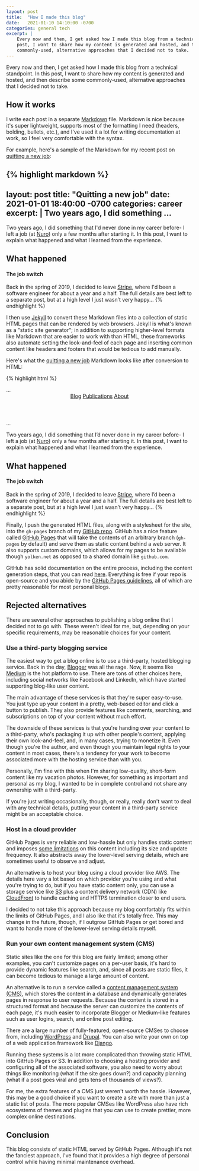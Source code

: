 ```yaml
---
layout: post
title:  "How I made this blog"
date:   2021-01-10 14:10:00 -0700
categories: general tech
excerpt: |
    Every now and then, I get asked how I made this blog from a technical standpoint. In this
    post, I want to share how my content is generated and hosted, and then describe some
    commonly-used, alternative approaches that I decided not to take.
---
```


Every now and then, I get asked how I made this blog from a technical standpoint. In this
post, I want to share how my content is generated and hosted, and then describe some commonly-used,
alternative approaches that I decided not to take.

## How it works

I write each post in a separate [Markdown](https://en.wikipedia.org/wiki/Markdown) file.
Markdown is nice because it's super lightweight, supports most of the formatting I need
(headers, bolding, bullets, etc.), and I've used it a lot for writing documentation at work, so
I feel very comfortable with the syntax.

For example, here's a sample of the Markdown for my recent post on
[quitting a new job](/blog/quitting-a-new-job):

{% highlight markdown %}
---
layout: post
title:  "Quitting a new job"
date:   2021-01-01 18:40:00 -0700
categories: career
excerpt: |
    Two years ago, I did something ...
---

Two years ago, I did something that I'd never done in my career before-
I left a job (at [Nuro](https://nuro.ai)) only a few months after starting
it. In this post, I want to explain what happened and what I learned from
the experience.

## What happened

#### The job switch

Back in the spring of 2019, I decided to leave [Stripe](https://www.stripe.com),
where I'd been a software engineer for about a year and a half. The full
details are best left to a separate post, but at a high level I just wasn’t very
happy...
{% endhighlight %}

I then use [Jekyll](https://jekyllrb.com/) to convert these Markdown files into a collection
of static HTML pages that can be rendered by web browsers. Jekyll is what's known as a
"static site generator"; in addition to supporting higher-level formats like Markdown that are
easier to work with than HTML, these frameworks also automate setting the look-and-feel of each
page and inserting common content like headers and footers that would be tedious to add manually.

Here's what the [quitting a new job](/blog/quitting-a-new-job) Markdown looks like after
conversion to HTML:

{% highlight html %}
<!DOCTYPE html>
<html lang="en">
  <head>
    <title>Quitting a new job | Benjamin Yolken</title>
    ...
  </head>
  <body>
    <header class="site-header">
      <div class="trigger">
        <a class="page-link" href="/blog">Blog</a>
        <a class="page-link" href="/pubs">Publications</a>
        <a class="page-link" href="/about">About</a>
      </div>
    </header>
    ...
    <div class="post-content e-content" itemprop="articleBody">
    <p>Two years ago, I did something that I’d never done in my career before-
      I left a job (at <a href="https://nuro.ai">Nuro</a>) only a few months
      after starting it. In this post, I want to explain what happened and
      what I learned from the experience.
    </p>
    <h2 id="what-happened">What happened</h2>
    <h4 id="the-job-switch">The job switch</h4>
    <p>Back in the spring of 2019, I decided to leave
      <a href="https://www.stripe.com">Stripe</a>, where I’d been a software
      engineer for about a year and a half. The full details are best left to
      a separate post, but at a high level I just wasn’t very happy...
{% endhighlight %}

Finally, I push the generated HTML files, along with a stylesheet for the site, into the
`gh-pages` branch of my [GitHub repo](https://github.com/yolken/yolken-blog). GitHub has a nice
feature called [GitHub Pages](https://pages.github.com/) that will take the contents of an arbitrary
branch (`gh-pages` by default) and serve them as static content behind a web server. It also
supports custom domains, which allows for my pages to be available though `yolken.net` as opposed to
a shared domain like `github.com`.

GitHub has solid documentation on the entire process, including the content generation
steps, that you can read
[here](https://docs.github.com/en/free-pro-team@latest/github/working-with-github-pages/setting-up-a-github-pages-site-with-jekyll). Everything is free if your repo is open-source
and you abide by the [GitHub Pages guidelines](https://docs.github.com/en/free-pro-team@latest/github/working-with-github-pages/about-github-pages#guidelines-for-using-github-pages), all of which
are pretty reasonable for most personal blogs.

## Rejected alternatives

There are several other approaches to publishing a blog online that I decided not to go with.
These weren't ideal for me, but, depending on your specific requirements, may be reasonable
choices for your content.

### Use a third-party blogging service

The easiest way to get a blog online is to use a third-party, hosted blogging service.
Back in the day, [Blogger](https://www.blogger.com/) was all the rage.
Now, it seems like [Medium](https://medium.com) is the hot platform to use. There are tons of other
choices here, including social networks like Facebook and LinkedIn, which have started supporting
blog-like user content.

The main advantage of these services is that they're super easy-to-use. You just type up your
content in a pretty, web-based editor and click a button to publish. They also provide features like
comments, searching, and subscriptions on top of your content without much effort.

The downside of these services is that you're handing over your content to a third-party,
who's packaging it up with other people's content, applying their own look-and-feel, and, in many
cases, trying to monetize it. Even though you're the author, and even though you maintain
legal rights to your content in most cases, there's a tendency for your work to become associated
more with the hosting service than with you.

Personally, I'm fine with this when I'm sharing low-quality, short-form content like
my vacation photos. However, for something as important and personal as my blog, I wanted
to be in complete control and not share any ownership with a third-party.

If you're just writing occasionally, though, or really, really don't want to deal with any
technical details, putting your content in a third-party service might be an acceptable
choice.

### Host in a cloud provider

GitHub Pages is very reliable and low-hassle but only handles static content and imposes
[some limitations](https://docs.github.com/en/free-pro-team@latest/github/working-with-github-pages/about-github-pages#guidelines-for-using-github-pages) on this content including its size and
update frequency. It also abstracts away the lower-level serving details, which are
sometimes useful to observe and adjust.

An alternative is to host your blog using a cloud provider like AWS. The details
here vary a lot based on which provider you're using and what you're trying to do, but if
you have static content only, you can use a storage service like
[S3](https://aws.amazon.com/s3/) plus a content delivery network (CDN) like
[CloudFront](https://aws.amazon.com/cloudfront/) to handle caching and HTTPS termination closer
to end users.

I decided to not take this approach because my blog comfortably fits within the limits of
GitHub Pages, and I also like that it's totally free. This may change in the future, though, if I
outgrow GitHub Pages or get bored and want to handle more of the lower-level serving details
myself.

### Run your own content management system (CMS)

Static sites like the one for this blog are fairly limited; among other examples, you can't
customize pages on a per-user basis, it's hard to provide dynamic features like search,
and, since all posts are static files, it can become tedious to manage a large amount of content.

An alternative is to run a service called a
[content management system (CMS)](https://en.wikipedia.org/wiki/Content_management_system), which
stores the content in a database and dynamically generates pages in response to user requests.
Because the content is stored in a structured format and because the server can customize the
contents of each page, it's much easier to incorporate Blogger or Medium-like features such as user
logins, search, and online post editing.

There are a large number of fully-featured, open-source CMSes to choose from, including
[WordPress](https://en.wikipedia.org/wiki/WordPress) and
[Drupal](https://en.wikipedia.org/wiki/Drupal). You can also write your own on top of a web
application framework like [Django](https://www.djangoproject.com/).

Running these systems is a lot more complicated than throwing static HTML into
GitHub Pages or S3. In addition to choosing a hosting provider and configuring all of the
associated software, you also need to worry about things like monitoring (what if the site goes
down?) and capacity planning (what if a post goes viral and gets tens of thousands of views?).

For me, the extra features of a CMS just weren't worth the hassle. However, this may be a good
choice if you want to create a site with more than just a static list of posts. The more popular
CMSes like WordPress also have rich ecosystems of themes and plugins that you can use
to create prettier, more complex online destinations.

## Conclusion

This blog consists of static HTML served by GitHub Pages. Although it's not the fanciest
approach, I've found that it provides a high degree of personal control while having
minimal maintenance overhead.
